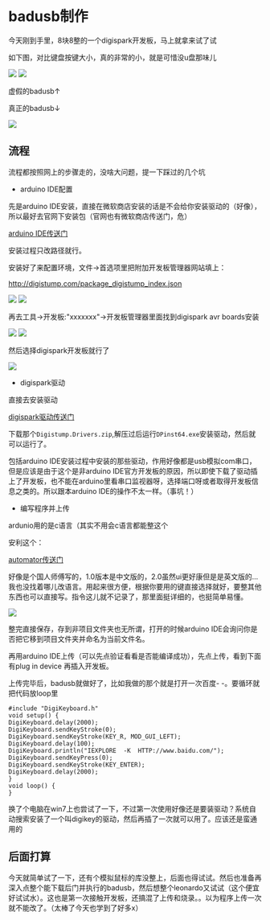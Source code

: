 # badusb制作

今天刚到手里，8块8整的一个digispark开发板，马上就拿来试了试

如下图，对比键盘按键大小，真的非常的小，就是可惜没u盘那味儿

<img src='.https://0xfay.github.io/public/image/165458.jpg'>

<img src='.https://0xfay.github.io/public/image/165535.jpg'>

虚假的badusb↑

真正的badusb↓

<img src='.https://0xfay.github.io/public/image/234850.jpg'>

## 流程

流程都按照网上的步骤走的，没啥大问题，提一下踩过的几个坑

- arduino IDE配置

先是arduino IDE安装，直接在微软商店安装的话是不会给你安装驱动的（好像），所以最好去官网下安装包（官网也有微软商店传送门，危）

<a href="https://www.arduino.cc/en/Main/Software">arduino IDE传送门</a>

安装过程只改路径就行。

安装好了来配置环境，文件->首选项里把附加开发板管理器网站填上：

http://digistump.com/package_digistump_index.json

<img src='.https://0xfay.github.io/public/image/170325.jpg'>

<img src='.https://0xfay.github.io/public/image/170443.jpg'>

再去工具->开发板:"xxxxxxx"->开发板管理器里面找到digispark avr boards安装

<img src='.https://0xfay.github.io/public/image/170613.jpg'>

<img src='.https://0xfay.github.io/public/image/170903.jpg'>

然后选择digispark开发板就行了

<img src='.https://0xfay.github.io/public/image/170954.jpg'>

- digispark驱动

直接去安装驱动

<a href="https://github.com/digistump/DigistumpArduino/releases">digispark驱动传送门</a>

下载那个`Digistump.Drivers.zip`,解压过后运行`DPinst64.exe`安装驱动，然后就可以运行了。

包括arduino IDE安装过程中安装的那些驱动，作用好像都是usb模拟com串口，但是应该是由于这个是非arduino IDE官方开发板的原因，所以即使下载了驱动插上了开发板，也不能在arduino里看串口监视器呀，选择端口呀或者取得开发板信息之类的。所以跟本arduino IDE的操作不太一样。（事坑！）

- 编写程序并上传

ardunio用的是c语言（其实不用会c语言都能整这个

安利这个：

<a href="https://github.com/Catboy96/Automator/releases/tag/2.0.1">automator传送门</a>

好像是个国人师傅写的，1.0版本是中文版的，2.0虽然ui更好康但是是英文版的...我也没找着哪儿改语言。用起来很方便，根据你要用的键直接选择就好，要整其他东西也可以直接写。指令这儿就不记录了，那里面挺详细的，也挺简单易懂。

<img src='https://0xfay.github.io/public/image/173854.jpg'>

整完直接保存，存到非项目文件夹也无所谓，打开的时候arduino IDE会询问你是否把它移到项目文件夹并命名为当前文件名。

再用arduino IDE上传（可以先点验证看看是否能编译成功），先点上传，看到下面有plug in device 再插入开发板。

上传完毕后，badusb就做好了，比如我做的那个就是打开一次百度- -。要循环就把代码放loop里

```
#include "DigiKeyboard.h"
void setup() {
DigiKeyboard.delay(2000);
DigiKeyboard.sendKeyStroke(0);
DigiKeyboard.sendKeyStroke(KEY_R, MOD_GUI_LEFT);
DigiKeyboard.delay(100);
DigiKeyboard.println("IEXPLORE  -K  HTTP://www.baidu.com/");
DigiKeyboard.sendKeyPress(0);
DigiKeyboard.sendKeyStroke(KEY_ENTER);
DigiKeyboard.delay(2000);
}
void loop() {
}
```

换了个电脑在win7上也尝试了一下，不过第一次使用好像还是要装驱动？系统自动搜索安装了一个叫digikey的驱动，然后再插了一次就可以用了。应该还是蛮通用的

## 后面打算

今天就简单试了一下，还有个模拟鼠标的库没整上，后面也得试试。然后也准备再深入点整个能下载后门并执行的badusb，然后想整个leonardo又试试（这个便宜好试试水）。这也是第一次接触开发板，还搞混了上传和烧录。。以为程序上传一次就不能改了。（太棒了今天也学到了好多x）